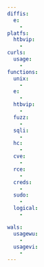 ```yaml
---
diffis:
  e:
    -
platfs:
  htbvip:
    -
curls:
  usage:
    -
functions:
  unix:
    -
  e:
    -
  htbvip:
    -
  fuzz:
    -
  sqli:
    -
  hc:
    -
  cve:
    -
  rce:
    -
  creds:
    -
  sudo:
    -
  logical:
    -

wals:
  usagewu:
    -
  usagevi:
    -
---
```

